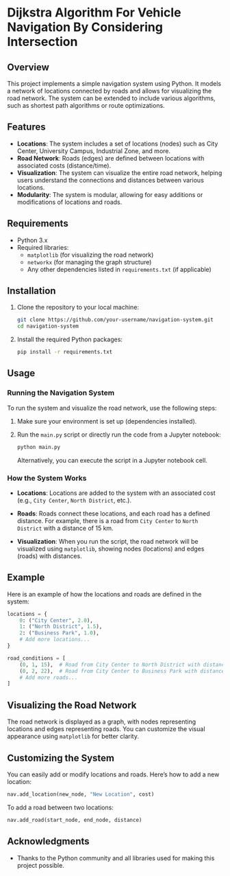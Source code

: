 
# Dijkstra Algorithm For Vehicle Navigation By Considering Intersection  

## Overview

This project implements a simple navigation system using Python. It models a network of locations connected by roads and allows for visualizing the road network. The system can be extended to include various algorithms, such as shortest path algorithms or route optimizations.

## Features

- **Locations**: The system includes a set of locations (nodes) such as City Center, University Campus, Industrial Zone, and more.
- **Road Network**: Roads (edges) are defined between locations with associated costs (distance/time).
- **Visualization**: The system can visualize the entire road network, helping users understand the connections and distances between various locations.
- **Modularity**: The system is modular, allowing for easy additions or modifications of locations and roads.

## Requirements

- Python 3.x
- Required libraries:
    - `matplotlib` (for visualizing the road network)
    - `networkx` (for managing the graph structure)
    - Any other dependencies listed in `requirements.txt` (if applicable)

## Installation

1. Clone the repository to your local machine:
   ```bash
   git clone https://github.com/your-username/navigation-system.git
   cd navigation-system
   ```

2. Install the required Python packages:
   ```bash
   pip install -r requirements.txt
   ```

## Usage

### Running the Navigation System

To run the system and visualize the road network, use the following steps:

1. Make sure your environment is set up (dependencies installed).
2. Run the `main.py` script or directly run the code from a Jupyter notebook:
   ```bash
   python main.py
   ```

   Alternatively, you can execute the script in a Jupyter notebook cell.

### How the System Works

- **Locations**: Locations are added to the system with an associated cost (e.g., `City Center`, `North District`, etc.).
  
- **Roads**: Roads connect these locations, and each road has a defined distance. For example, there is a road from `City Center` to `North District` with a distance of 15 km.

- **Visualization**: When you run the script, the road network will be visualized using `matplotlib`, showing nodes (locations) and edges (roads) with distances.

## Example

Here is an example of how the locations and roads are defined in the system:

```python
locations = {
    0: ("City Center", 2.0),
    1: ("North District", 1.5),
    2: ("Business Park", 1.0),
    # Add more locations...
}

road_conditions = [
    (0, 1, 15),  # Road from City Center to North District with distance 15 km
    (0, 2, 22),  # Road from City Center to Business Park with distance 22 km
    # Add more roads...
]
```

## Visualizing the Road Network

The road network is displayed as a graph, with nodes representing locations and edges representing roads. You can customize the visual appearance using `matplotlib` for better clarity.

## Customizing the System

You can easily add or modify locations and roads. Here’s how to add a new location:

```python
nav.add_location(new_node, "New Location", cost)
```

To add a road between two locations:

```python
nav.add_road(start_node, end_node, distance)
```


## Acknowledgments

- Thanks to the Python community and all libraries used for making this project possible.
